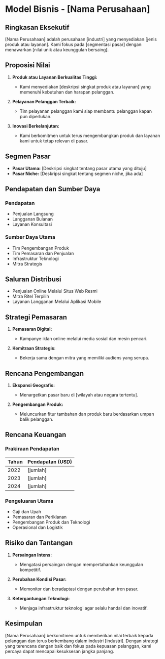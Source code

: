 # Model Bisnis - [Nama Perusahaan]

## Ringkasan Eksekutif

[Nama Perusahaan] adalah perusahaan [industri] yang menyediakan [jenis produk atau layanan]. Kami fokus pada [segmentasi pasar] dengan menawarkan [nilai unik atau keunggulan bersaing].

## Proposisi Nilai

1. **Produk atau Layanan Berkualitas Tinggi:**
   - Kami menyediakan [deskripsi singkat produk atau layanan] yang memenuhi kebutuhan dan harapan pelanggan.

2. **Pelayanan Pelanggan Terbaik:**
   - Tim pelayanan pelanggan kami siap membantu pelanggan kapan pun diperlukan.

3. **Inovasi Berkelanjutan:**
   - Kami berkomitmen untuk terus mengembangkan produk dan layanan kami untuk tetap relevan di pasar.

## Segmen Pasar

- **Pasar Utama:** [Deskripsi singkat tentang pasar utama yang dituju]
- **Pasar Niche:** [Deskripsi singkat tentang segmen niche, jika ada]

## Pendapatan dan Sumber Daya

### Pendapatan

- Penjualan Langsung
- Langganan Bulanan
- Layanan Konsultasi

### Sumber Daya Utama

- Tim Pengembangan Produk
- Tim Pemasaran dan Penjualan
- Infrastruktur Teknologi
- Mitra Strategis

## Saluran Distribusi

- Penjualan Online Melalui Situs Web Resmi
- Mitra Ritel Terpilih
- Layanan Langganan Melalui Aplikasi Mobile

## Strategi Pemasaran

1. **Pemasaran Digital:**
   - Kampanye iklan online melalui media sosial dan mesin pencari.
  
2. **Kemitraan Strategis:**
   - Bekerja sama dengan mitra yang memiliki audiens yang serupa.

## Rencana Pengembangan

1. **Ekspansi Geografis:**
   - Menargetkan pasar baru di [wilayah atau negara tertentu].
  
2. **Pengembangan Produk:**
   - Meluncurkan fitur tambahan dan produk baru berdasarkan umpan balik pelanggan.

## Rencana Keuangan

### Prakiraan Pendapatan

| Tahun | Pendapatan (USD) |
|-------|-------------------|
| 2022  | [jumlah]          |
| 2023  | [jumlah]          |
| 2024  | [jumlah]          |

### Pengeluaran Utama

- Gaji dan Upah
- Pemasaran dan Periklanan
- Pengembangan Produk dan Teknologi
- Operasional dan Logistik

## Risiko dan Tantangan

1. **Persaingan Intens:**
   - Mengatasi persaingan dengan mempertahankan keunggulan kompetitif.

2. **Perubahan Kondisi Pasar:**
   - Memonitor dan beradaptasi dengan perubahan tren pasar.

3. **Ketergantungan Teknologi:**
   - Menjaga infrastruktur teknologi agar selalu handal dan inovatif.

## Kesimpulan

[Nama Perusahaan] berkomitmen untuk memberikan nilai terbaik kepada pelanggan dan terus berkembang dalam industri [industri]. Dengan strategi yang terencana dengan baik dan fokus pada kepuasan pelanggan, kami percaya dapat mencapai kesuksesan jangka panjang.
